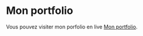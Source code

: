 # Mon portfolio

Vous pouvez visiter mon porfolio en live [Mon portfolio](https://yacinemsi.github.io/Portfolio/).
